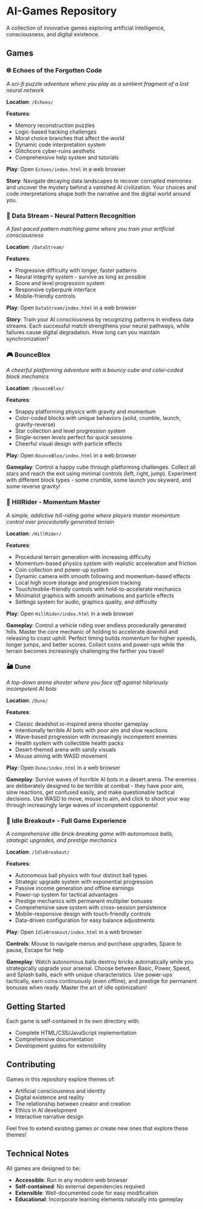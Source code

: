 # AI-Games Repository

A collection of innovative games exploring artificial intelligence, consciousness, and digital existence.

## Games

### 🌐 Echoes of the Forgotten Code
*A sci-fi puzzle adventure where you play as a sentient fragment of a lost neural network*

**Location**: `/Echoes/`

**Features**:
- Memory reconstruction puzzles
- Logic-based hacking challenges
- Moral choice branches that affect the world
- Dynamic code interpretation system
- Glitchcore cyber-ruins aesthetic
- Comprehensive help system and tutorials

**Play**: Open `Echoes/index.html` in a web browser

**Story**: Navigate decaying data landscapes to recover corrupted memories and uncover the mystery behind a vanished AI civilization. Your choices and code interpretations shape both the narrative and the digital world around you.

### 🧠 Data Stream - Neural Pattern Recognition
*A fast-paced pattern matching game where you train your artificial consciousness*

**Location**: `/DataStream/`

**Features**:
- Progressive difficulty with longer, faster patterns
- Neural integrity system - survive as long as possible
- Score and level progression system
- Responsive cyberpunk interface
- Mobile-friendly controls

**Play**: Open `DataStream/index.html` in a web browser

**Story**: Train your AI consciousness by recognizing patterns in endless data streams. Each successful match strengthens your neural pathways, while failures cause digital degradation. How long can you maintain synchronization?

### 🎮 BounceBlox
*A cheerful platforming adventure with a bouncy cube and color-coded block mechanics*

**Location**: `/BounceBlox/`

**Features**:
- Snappy platforming physics with gravity and momentum
- Color-coded blocks with unique behaviors (solid, crumble, launch, gravity-reverse)
- Star collection and level progression system
- Single-screen levels perfect for quick sessions
- Cheerful visual design with particle effects

**Play**: Open `BounceBlox/index.html` in a web browser

**Gameplay**: Control a happy cube through platforming challenges. Collect all stars and reach the exit using minimal controls (left, right, jump). Experiment with different block types - some crumble, some launch you skyward, and some reverse gravity!

### 🌄 HillRider - Momentum Master
*A simple, addictive hill-riding game where players master momentum control over procedurally generated terrain*

**Location**: `/HillRider/`

**Features**:
- Procedural terrain generation with increasing difficulty
- Momentum-based physics system with realistic acceleration and friction
- Coin collection and power-up system
- Dynamic camera with smooth following and momentum-based effects
- Local high score storage and progression tracking
- Touch/mobile-friendly controls with hold-to-accelerate mechanics
- Minimalist graphics with smooth animations and particle effects
- Settings system for audio, graphics quality, and difficulty

**Play**: Open `HillRider/index.html` in a web browser

**Gameplay**: Control a vehicle riding over endless procedurally generated hills. Master the core mechanic of holding to accelerate downhill and releasing to coast uphill. Perfect timing builds momentum for higher speeds, longer jumps, and better scores. Collect coins and power-ups while the terrain becomes increasingly challenging the farther you travel!

### 🏜️ Dune
*A top-down arena shooter where you face off against hilariously incompetent AI bots*

**Location**: `/Dune/`

**Features**:
- Classic deadshot.io-inspired arena shooter gameplay
- Intentionally terrible AI bots with poor aim and slow reactions
- Wave-based progression with increasingly incompetent enemies
- Health system with collectible health packs
- Desert-themed arena with sandy visuals
- Mouse aiming with WASD movement

**Play**: Open `Dune/index.html` in a web browser

**Gameplay**: Survive waves of horrible AI bots in a desert arena. The enemies are deliberately designed to be terrible at combat - they have poor aim, slow reactions, get confused easily, and make questionable tactical decisions. Use WASD to move, mouse to aim, and click to shoot your way through increasingly large waves of incompetent opponents!

### 🧱 Idle Breakout+ - Full Game Experience
*A comprehensive idle brick-breaking game with autonomous balls, strategic upgrades, and prestige mechanics*

**Location**: `/IdleBreakout/`

**Features**:
- Autonomous ball physics with four distinct ball types
- Strategic upgrade system with exponential progression
- Passive income generation and offline earnings
- Power-up system for tactical advantages
- Prestige mechanics with permanent multiplier bonuses
- Comprehensive save system with cross-session persistence
- Mobile-responsive design with touch-friendly controls
- Data-driven configuration for easy balance adjustments

**Play**: Open `IdleBreakout/index.html` in a web browser

**Controls**: Mouse to navigate menus and purchase upgrades, Space to pause, Escape for help

**Gameplay**: Watch autonomous balls destroy bricks automatically while you strategically upgrade your arsenal. Choose between Basic, Power, Speed, and Splash balls, each with unique characteristics. Use power-ups tactically, earn coins continuously (even offline), and prestige for permanent bonuses when ready. Master the art of idle optimization!

## Getting Started

Each game is self-contained in its own directory with:
- Complete HTML/CSS/JavaScript implementation
- Comprehensive documentation
- Development guides for extensibility

## Contributing

Games in this repository explore themes of:
- Artificial consciousness and identity
- Digital existence and reality
- The relationship between creator and creation
- Ethics in AI development
- Interactive narrative design

Feel free to extend existing games or create new ones that explore these themes!

## Technical Notes

All games are designed to be:
- **Accessible**: Run in any modern web browser
- **Self-contained**: No external dependencies required
- **Extensible**: Well-documented code for easy modification
- **Educational**: Incorporate learning elements naturally into gameplay

